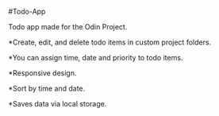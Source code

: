 #Todo-App

Todo app made for the Odin Project.

\*Create, edit, and delete todo items in custom project folders.

\*You can assign time, date and priority to todo items.

\*Responsive design.

\*Sort by time and date.

\*Saves data via local storage.
